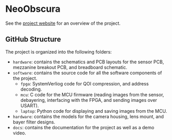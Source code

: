 # NeoObscura
See the [project website](https://tnnsbeast.github.io/NeoObscura/) for an overview of the project.

## GitHub Structure

The project is organized into the following folders:
- `hardware`: contains the schematics and PCB layouts for the sensor PCB,  mezzanine breakout PCB, and breadboard schematic.
- `software`: contains the source code for all the software components of the project.
    - `fpga`: SystemVerliog code for QOI compression, and address decoding.
    - `mcu`: C code for the MCU firmware (reading images from the sensor, debayering, interfacing with the FPGA, and sending images over USART).
    - `laptop`: Python code for displaying and saving images from the MCU.
- `hardware`: contains the models for the camera housing, lens mount, and bayer filter designs.
- `docs`: contains the documentation for the project as well as a demo video.
